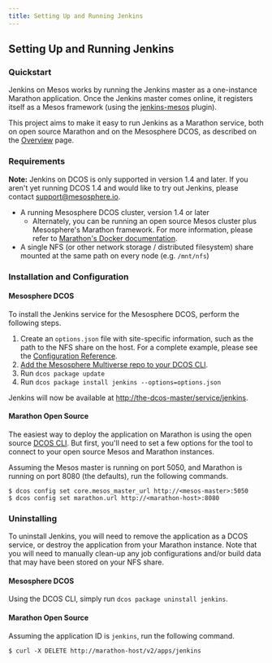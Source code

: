 ```yaml
---
title: Setting Up and Running Jenkins
---
```


## Setting Up and Running Jenkins

### Quickstart

Jenkins on Mesos works by running the Jenkins master as a one-instance Marathon
application. Once the Jenkins master comes online, it registers itself as
a Mesos framework (using the [jenkins-mesos][jenkins-mesos-plugin] plugin).

This project aims to make it easy to run Jenkins as a Marathon service, both
on open source Marathon and on the Mesosphere DCOS, as described on the
[Overview](../) page.

### Requirements

<div class="alert alert-warning" role="alert">
<strong>Note:</strong> Jenkins on DCOS is only supported in version 1.4 and
later. If you aren't yet running DCOS 1.4 and would like to try out Jenkins,
please contact <a href="mailto:support@mesosphere.io">support@mesosphere.io</a>.
</div>

* A running Mesosphere DCOS cluster, version 1.4 or later
  * Alternately, you can be running an open source Mesos cluster plus
  Mesosphere's Marathon framework. For more information, please refer to
  [Marathon's Docker documentation][marathon-native-docker-docs].
* A single NFS (or other network storage / distributed filesystem) share
mounted at the same path on every node (e.g. `/mnt/nfs`)

### Installation and Configuration

#### Mesosphere DCOS

To install the Jenkins service for the Mesosphere DCOS, perform the following
steps.

  1. Create an `options.json` file with site-specific information, such as
  the path to the NFS share on the host. For a complete example, please see
  the [Configuration Reference](configuration.html).
  2. [Add the Mesosphere Multiverse repo to your DCOS CLI][dcos-multiverse].
  3. Run `dcos package update`
  4. Run `dcos package install jenkins --options=options.json`

Jenkins will now be available at <http://the-dcos-master/service/jenkins>.

#### Marathon Open Source

The easiest way to deploy the application on Marathon is using the open source
[DCOS CLI][dcos-cli-home]. But first, you'll need to set a few options for
the tool to connect to your open source Mesos and Marathon instances.

Assuming the Mesos master is running on port 5050, and Marathon is running
on port 8080 (the defaults), run the following commands.

```
$ dcos config set core.mesos_master_url http://<mesos-master>:5050
$ dcos config set marathon.url http://<marathon-host>:8080
```

### Uninstalling

To uninstall Jenkins, you will need to remove the application as a DCOS
service, or destroy the application from your Marathon instance. Note that
you will need to manually clean-up any job configurations and/or build data
that may have been stored on your NFS share.

#### Mesosphere DCOS

Using the DCOS CLI, simply run `dcos package uninstall jenkins`.

#### Marathon Open Source

Assuming the application ID is `jenkins`, run the following command.

```
$ curl -X DELETE http://marathon-host/v2/apps/jenkins
```

[jenkins-mesos-plugin]: https://github.com/jenkinsci/mesos-plugin
[dcos-multiverse]: https://github.com/mesosphere/multiverse/#instructions
[marathon-native-docker-docs]: https://mesosphere.github.io/marathon/docs/native-docker.html
[dcos-cli-home]: https://github.com/mesosphere/dcos-cli

